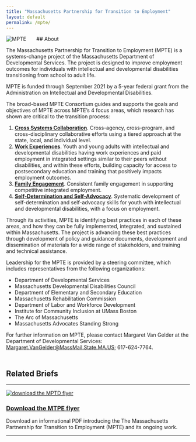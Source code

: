 ```yaml
---
title: "Massachusetts Partnership for Transition to Employment"
layout: default
permalink: /mpte/
---
```


<img src="/img/MPTE_logo.png" alt="MPTE" class="img-fluid" style="max-width:250px;float:left; padding-right: 2em;">
## About

The Massachusetts Partnership for Transition to Employment (MPTE) is a systems-change project of the Massachusetts
Department of Developmental Services. The project is designed to improve employment outcomes for individuals with
intellectual and developmental disabilities transitioning from school to adult life.



MPTE is funded through September 2021 by a 5-year federal grant from the Administration on Intellectual and
Developmental Disabilities.

The broad-based MPTE Consortium guides and supports the goals and objectives of MPTE across MPTE’s 4 focus areas, which
research has shown are critical to the transition process:


1. <a href="/pages/mpte_ccc.html">**Cross Systems Collaboration**</a>. Cross-agency, cross-program, and
cross-disciplinary collaborative efforts using a tiered approach at the state, local, and individual level.
1. <a href="/pages/mpte_we.html">**Work Experiences**</a>. Youth and young adults with intellectual and developmental
disabilities having work experiences and paid employment in integrated settings similar to their peers without
disabilities, and within these efforts, building capacity for access to postsecondary education and training that
positively impacts employment outcomes.
1. <a href="/pages/mpte_fe.html">**Family Engagement**</a>. Consistent family engagement in supporting competitive
integrated employment.
1. <a href="/pages/mpte_sdsa.html">**Self-Determination and Self-Advocacy**</a>. Systematic development of
self-determination and self-advocacy skills for youth with intellectual and developmental disabilities, with a focus on
employment.

Through its activities, MPTE is identifying best practices in each of these areas, and how they can be fully
implemented, integrated, and sustained within Massachusetts. The project is advancing these best practices through
development of policy and guidance documents, development and dissemination of materials for a wide range of
stakeholders, and training and technical assistance.

Leadership for the MPTE is provided by a steering committee, which includes representatives from the following
organizations:

- Department of Developmental Services
- Massachusetts Developmental Disabilities Council
- Department of Elementary and Secondary Education
- Massachusetts Rehabilitation Commission
- Department of Labor and Workforce Development
- Institute for Community Inclusion at UMass Boston
- The Arc of Massachusetts
- Massachusetts Advocates Standing Strong

For further information on MPTE, please contact Margaret Van Gelder at the Department of Developmental Services: <a
    href="mailto:Margaret.VanGelder@MassMail.State.MA.US">Margaret.VanGelder@MassMail.State.MA.US</a>; 617-624-7764.


<h2  style="clear:both;padding-top:1em;">Related Briefs</h2>
<hr>

 <a href="/files/MTPE_flyer.pdf"><img src="/img/MTPE_flyer_th.png" alt="download the MPTD flyer" class="float-left"></a>
<h3><a href="/files/MTPE_flyer.pdf">Download the MTPE flyer</a></h3>
<p>Download an informational PDF introducing the The Massachusetts Partnership for Transition to Employment (MPTE) and its ongoing work.</p>
<hr style="clear:both">